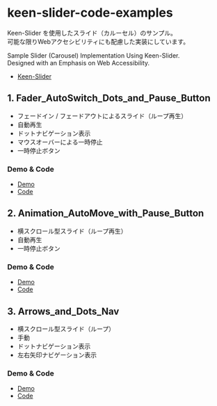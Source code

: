 # keen-slider-code-examples
Keen-Slider を使用したスライド（カルーセル）のサンプル。  
可能な限りWebアクセシビリティにも配慮した実装にしています。

Sample Slider (Carousel) Implementation Using Keen-Slider.  
Designed with an Emphasis on Web Accessibility.

- [Keen-Slider](https://keen-slider.io/)
## 1. Fader_AutoSwitch_Dots_and_Pause_Button
- フェードイン / フェードアウトによるスライド（ループ再生）
- 自動再生
- ドットナビゲーション表示
- マウスオーバーによる一時停止
- 一時停止ボタン
### Demo & Code
- [Demo](https://burnworks.github.io/keen-slider-code-examples/Fader_AutoSwitch_Dots_and_Pause_Button/)
- [Code](./docs/Fader_AutoSwitch_Dots_and_Pause_Button)
## 2. Animation_AutoMove_with_Pause_Button
- 横スクロール型スライド（ループ再生）
- 自動再生
- 一時停止ボタン
### Demo & Code
- [Demo](https://burnworks.github.io/keen-slider-code-examples/Animation_AutoMove_with_Pause_Button/)
- [Code](./docs/Animation_AutoMove_with_Pause_Button)
## 3. Arrows_and_Dots_Nav
- 横スクロール型スライド（ループ）
- 手動
- ドットナビゲーション表示
- 左右矢印ナビゲーション表示
### Demo & Code
- [Demo](https://burnworks.github.io/keen-slider-code-examples/Arrows_and_Dots_Nav/)
- [Code](./docs/Arrows_and_Dots_Nav)
